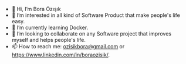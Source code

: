 - 👋 Hi, I’m Bora Özışık
- 👀 I’m interested in all kind of Software Product that make people's life easy.
- 🌱 I’m currently learning Docker.
- 💞️ I’m looking to collaborate on any Software project that improves myself and helps people's life.
- 📫 How to reach me: ozisikbora@gmail.com or https://www.linkedin.com/in/boraozisik/.


<!---
boraozisik/boraozisik is a ✨ special ✨ repository because its `README.md` (this file) appears on your GitHub profile.
You can click the Preview link to take a look at your changes.
--->
